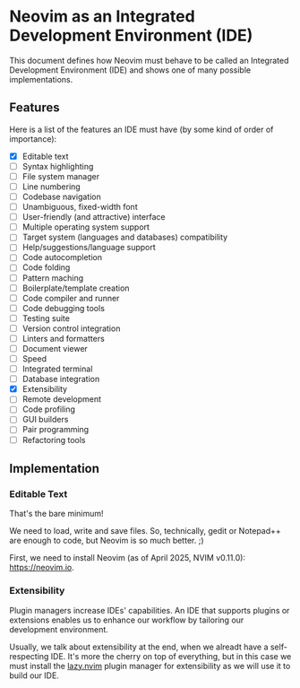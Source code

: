 # Neovim as an Integrated Development Environment (IDE)

This document defines how Neovim must behave to be called an Integrated 
Development Environment (IDE) and shows one of many possible
implementations.

## Features

Here is a list of the features an IDE must have (by some kind of order 
of importance):

- [x] Editable text
- [ ] Syntax highlighting
- [ ] File system manager
- [ ] Line numbering
- [ ] Codebase navigation
- [ ] Unambiguous, fixed-width font
- [ ] User-friendly (and attractive) interface
- [ ] Multiple operating system support
- [ ] Target system (languages and databases) compatibility
- [ ] Help/suggestions/language support
- [ ] Code autocompletion
- [ ] Code folding
- [ ] Pattern maching
- [ ] Boilerplate/template creation
- [ ] Code compiler and runner
- [ ] Code debugging tools
- [ ] Testing suite
- [ ] Version control integration
- [ ] Linters and formatters
- [ ] Document viewer
- [ ] Speed
- [ ] Integrated terminal
- [ ] Database integration
- [x] Extensibility
- [ ] Remote development
- [ ] Code profiling
- [ ] GUI builders
- [ ] Pair programming
- [ ] Refactoring tools

## Implementation

### Editable Text

That's the bare minimum!

We need to load, write and save files. So, technically, gedit or Notepad++ are
enough to code, but Neovim is so much better. ;)

First, we need to install Neovim (as of April 2025, NVIM v0.11.0): https://neovim.io.

### Extensibility

Plugin managers increase IDEs' capabilities. An IDE that supports plugins or 
extensions enables us to enhance our workflow by tailoring our development 
environment.

Usually, we talk about extensibility at the end, when we alreadt have a 
self-respecting IDE. It's more the cherry on top of everything, but in this 
case we must install the [lazy.nvim](https://github.com/folke/lazy.nvim) plugin
manager for extensibility as we will use it to build our IDE.
